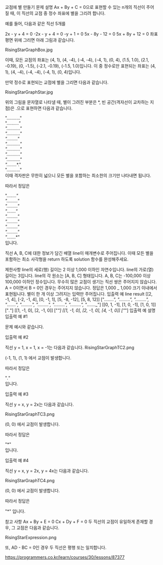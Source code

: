 교점에 별 만들기
문제 설명
Ax + By + C = 0으로 표현할 수 있는 n개의 직선이 주어질 때, 이 직선의 교점 중 정수 좌표에 별을 그리려 합니다.

예를 들어, 다음과 같은 직선 5개를

2x - y + 4 = 0
-2x - y + 4 = 0
-y + 1 = 0
5x - 8y - 12 = 0
5x + 8y + 12 = 0
좌표 평면 위에 그리면 아래 그림과 같습니다.

RisingStarGraphBox.jpg

이때, 모든 교점의 좌표는 (4, 1), (4, -4), (-4, -4), (-4, 1), (0, 4), (1.5, 1.0), (2.1, -0.19), (0, -1.5), (-2.1, -0.19), (-1.5, 1.0)입니다. 이 중 정수로만 표현되는 좌표는 (4, 1), (4, -4), (-4, -4), (-4, 1), (0, 4)입니다.

만약 정수로 표현되는 교점에 별을 그리면 다음과 같습니다.

RisingStarGraphStar.jpg

위의 그림을 문자열로 나타낼 때, 별이 그려진 부분은 \*, 빈 공간(격자선이 교차하는 지점)은 .으로 표현하면 다음과 같습니다.

"..........."  
"....._....."  
"..........."  
"..........."  
"._......._."  
"..........."  
"..........."  
"..........."  
"..........."  
"._.......\*."  
"..........."  
이때 격자판은 무한히 넓으니 모든 별을 포함하는 최소한의 크기만 나타내면 됩니다.

따라서 정답은

"...._...."  
"........."  
"........."  
"_......._"  
"........."  
"........."  
"........."  
"........."  
"_.......\*"  
입니다.

직선 A, B, C에 대한 정보가 담긴 배열 line이 매개변수로 주어집니다. 이때 모든 별을 포함하는 최소 사각형을 return 하도록 solution 함수를 완성해주세요.

제한사항
line의 세로(행) 길이는 2 이상 1,000 이하인 자연수입니다.
line의 가로(열) 길이는 3입니다.
line의 각 원소는 [A, B, C] 형태입니다.
A, B, C는 -100,000 이상 100,000 이하인 정수입니다.
무수히 많은 교점이 생기는 직선 쌍은 주어지지 않습니다.
A = 0이면서 B = 0인 경우는 주어지지 않습니다.
정답은 1,000 _ 1,000 크기 이내에서 표현됩니다.
별이 한 개 이상 그려지는 입력만 주어집니다.
입출력 예
line result
[[2, -1, 4], [-2, -1, 4], [0, -1, 1], [5, -8, -12], [5, 8, 12]] ["...._....", ".........", ".........", "_......._", ".........", ".........", ".........", ".........", "_......._"]
[[0, 1, -1], [1, 0, -1], [1, 0, 1]] ["*.*"]
[[1, -1, 0], [2, -1, 0]] ["*"]
[[1, -1, 0], [2, -1, 0], [4, -1, 0]] ["*"]
입출력 예 설명
입출력 예 #1

문제 예시와 같습니다.

입출력 예 #2

직선 y = 1, x = 1, x = -1는 다음과 같습니다.
RisingStarGraphTC2.png

(-1, 1), (1, 1) 에서 교점이 발생합니다.

따라서 정답은

"_._"  
입니다.

입출력 예 #3

직선 y = x, y = 2x는 다음과 같습니다.

RisingStarGraphTC3.png

(0, 0) 에서 교점이 발생합니다.

따라서 정답은

"\*"  
입니다.

입출력 예 #4

직선 y = x, y = 2x, y = 4x는 다음과 같습니다.

RisingStarGraphTC4.png

(0, 0) 에서 교점이 발생합니다.

따라서 정답은

"\*"
입니다.

참고 사항
Ax + By + E = 0
Cx + Dy + F = 0
두 직선의 교점이 유일하게 존재할 경우, 그 교점은 다음과 같습니다.

RisingStarExpression.png

또, AD - BC = 0인 경우 두 직선은 평행 또는 일치합니다.

https://programmers.co.kr/learn/courses/30/lessons/87377
